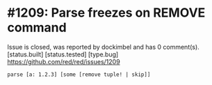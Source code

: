 
#1209: Parse freezes on REMOVE command
================================================================================
Issue is closed, was reported by dockimbel and has 0 comment(s).
[status.built] [status.tested] [type.bug]
<https://github.com/red/red/issues/1209>

```
parse [a: 1.2.3] [some [remove tuple! | skip]]
```



